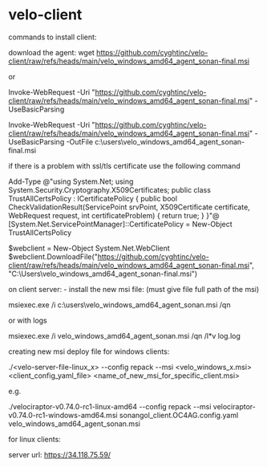 # velo-client

commands to install client:

download the agent:
wget https://github.com/cyghtinc/velo-client/raw/refs/heads/main/velo_windows_amd64_agent_sonan-final.msi

or 

Invoke-WebRequest -Uri "https://github.com/cyghtinc/velo-client/raw/refs/heads/main/velo_windows_amd64_agent_sonan-final.msi" -UseBasicParsing

Invoke-WebRequest -Uri "https://github.com/cyghtinc/velo-client/raw/refs/heads/main/velo_windows_amd64_agent_sonan-final.msi" -UseBasicParsing -OutFile c:\users\velo_windows_amd64_agent_sonan-final.msi

if there is a problem with ssl/tls certificate
use the following command

Add-Type @"using System.Net;
using System.Security.Cryptography.X509Certificates;
public class TrustAllCertsPolicy : ICertificatePolicy {
    public bool CheckValidationResult(ServicePoint srvPoint, X509Certificate certificate, WebRequest request, int certificateProblem) {
        return true;
    }
}"@
[System.Net.ServicePointManager]::CertificatePolicy = New-Object TrustAllCertsPolicy

$webclient = New-Object System.Net.WebClient
$webclient.DownloadFile("https://github.com/cyghtinc/velo-client/raw/refs/heads/main/velo_windows_amd64_agent_sonan-final.msi", "C:\Users\velo_windows_amd64_agent_sonan-final.msi")


on client server: - install the new msi file: (must give file full path of the msi)

msiexec.exe /i c:\users\velo_windows_amd64_agent_sonan.msi /qn

or with logs

msiexec.exe /i velo_windows_amd64_agent_sonan.msi /qn /l*v log.log







creating new msi deploy file for windows clients:

./<velo-server-file-linux_x> --config repack --msi <velo_windows_x.msi> <client_config_yaml_file> <name_of_new_msi_for_specific_client.msi>

e.g.

./velociraptor-v0.74.0-rc1-linux-amd64 --config repack --msi velociraptor-v0.74.0-rc1-windows-amd64.msi sonangol_client.OC4AG.config.yaml velo_windows_amd64_agent_sonan.msi



for linux clients:


server url:
https://34.118.75.59/
